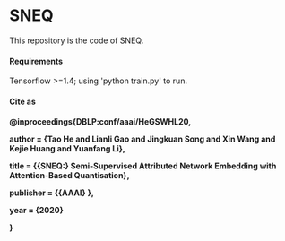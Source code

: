 # SNEQ
This repository is the code of SNEQ.

<h4>  Requirements </h4>
Tensorflow >=1.4; using 'python train.py' to run. 

<h4> Cite as <h4>
@inproceedings{DBLP:conf/aaai/HeGSWHL20, <p>
  author    = {Tao He and
               Lianli Gao and
               Jingkuan Song and
               Xin Wang and
               Kejie Huang and
               Yuanfang Li}, <p>
  title     = {{SNEQ:} Semi-Supervised Attributed Network Embedding with Attention-Based
               Quantisation}, <p>
  
  publisher = {{AAAI}  }, <p>
  year      = {2020} <p>
  
}
 
  
